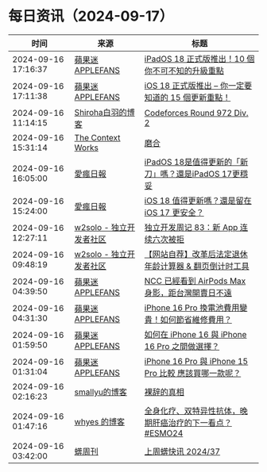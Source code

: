 ﻿# 每日资讯（2024-09-17）

|时间|来源|标题|
|---|---|---|
|2024-09-16 17:16:37|[蘋果迷 APPLEFANS](https://applefans.today/feed/)|[iPadOS 18 正式版推出！10 個你不可不知的升級重點](https://applefans.today/ipados-18/)|
|2024-09-16 17:11:38|[蘋果迷 APPLEFANS](https://applefans.today/feed/)|[iOS 18 正式版推出 – 你一定要知道的 15 個更新重點！](https://applefans.today/ios-18/)|
|2024-09-16 11:14:15|[Shiroha白羽的博客](https://hukeqing.github.io/rss.xml)|[Codeforces Round 972 Div. 2 ](https://blog.mauve.icu/2024/09/16/acm/codeforces/CodeforcesRound972/)|
|2024-09-16 15:31:14|[The Context Works](https://www.sund.site/index.xml)|[磨合](https://sund.site/posts/2024/symbiosis/)|
|2024-09-16 16:05:00|[愛瘋日報](http://www.iphonetaiwan.org/feeds/posts/default)|[iPadOS 18是值得更新的「新刀」嗎？還是iPadOS 17更穩妥](https://www.iphonetaiwan.org/2024/09/update-ipados-18-vs-ipados-17.html)|
|2024-09-16 15:24:00|[愛瘋日報](http://www.iphonetaiwan.org/feeds/posts/default)|[iOS 18 值得更新嗎？還是留在 iOS 17 更安全？](https://www.iphonetaiwan.org/2024/09/ios-18-upgrade-vs-ios-17.html)|
|2024-09-16 12:27:11|[w2solo - 独立开发者社区](https://w2solo.com/topics/feed)|[独立开发周记 83：新 App 连续六次被拒](https://w2solo.com/topics/5038)|
|2024-09-16 09:48:19|[w2solo - 独立开发者社区](https://w2solo.com/topics/feed)|[【网站自荐】改革后法定退休年龄计算器 & 翻页倒计时工具](https://w2solo.com/topics/5037)|
|2024-09-16 04:39:50|[蘋果迷 APPLEFANS](https://applefans.today/feed/)|[NCC 已經看到 AirPods Max 身影，距台灣開賣日不遠](https://applefans.today/2024-09-airpods-max-ncc-pass/)|
|2024-09-16 04:31:30|[蘋果迷 APPLEFANS](https://applefans.today/feed/)|[iPhone 16 Pro 換電池費用變貴！如何節省維修費用？](https://applefans.today/2024-09-iphone-16-battery-replacement-price/)|
|2024-09-16 01:59:50|[蘋果迷 APPLEFANS](https://applefans.today/feed/)|[如何在 iPhone 16 與 iPhone 16 Pro 之間做選擇？](https://applefans.today/2024-09-iphone-16-pro-16-comparisons/)|
|2024-09-16 01:31:04|[蘋果迷 APPLEFANS](https://applefans.today/feed/)|[iPhone 16 Pro 與 iPhone 15 Pro 比較 應該買哪一款呢？](https://applefans.today/2024-09-iphone-16-pro-15-pro-compare/)|
|2024-09-16 02:16:23|[smallyu的博客](https://smallyu.net/atom.xml)|[裸辞的真相](https://smallyu.net/2024/09/16/%E8%A3%B8%E8%BE%9E%E7%9A%84%E7%9C%9F%E7%9B%B8/)|
|2024-09-16 01:47:16|[whyes 的博客](https://whyes.org/feed.xml)|[全身化疗、双特异性抗体，晚期肝癌治疗的下一看点？ #ESMO24](http://whyes.org/2024/esmo-2024-ql1706-chemo-bev)|
|2024-09-16 03:42:00|[蠎周刊](https://weekly.pychina.org/feeds/all.atom.xml)|[上周蠎快讯 2024/37](https://weekly.pychina.org/pyrecap/pyrw-2437.html)|
